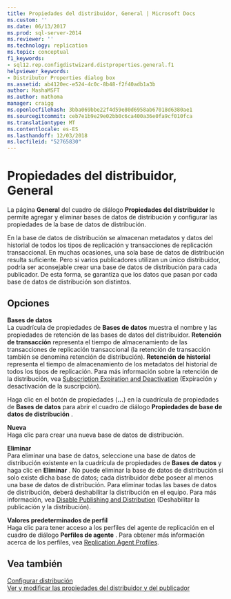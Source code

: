```yaml
---
title: Propiedades del distribuidor, General | Microsoft Docs
ms.custom: ''
ms.date: 06/13/2017
ms.prod: sql-server-2014
ms.reviewer: ''
ms.technology: replication
ms.topic: conceptual
f1_keywords:
- sql12.rep.configdistwizard.distproperties.general.f1
helpviewer_keywords:
- Distributor Properties dialog box
ms.assetid: ab4120ec-e524-4c0c-8b48-f2f40adb1a3b
author: MashaMSFT
ms.author: mathoma
manager: craigg
ms.openlocfilehash: 3bba069bbe22f4d59e80d6958ab67018d6380ae1
ms.sourcegitcommit: ceb7e1b9e29e02bb0c6ca400a36e0fa9cf010fca
ms.translationtype: MT
ms.contentlocale: es-ES
ms.lasthandoff: 12/03/2018
ms.locfileid: "52765830"
---
```

# <a name="distributor-properties-general"></a>Propiedades del distribuidor, General
  La página **General** del cuadro de diálogo **Propiedades del distribuidor** le permite agregar y eliminar bases de datos de distribución y configurar las propiedades de la base de datos de distribución.  
  
 En la base de datos de distribución se almacenan metadatos y datos del historial de todos los tipos de replicación y transacciones de replicación transaccional. En muchas ocasiones, una sola base de datos de distribución resulta suficiente. Pero si varios publicadores utilizan un único distribuidor, podría ser aconsejable crear una base de datos de distribución para cada publicador. De esta forma, se garantiza que los datos que pasan por cada base de datos de distribución son distintos.  
  
## <a name="options"></a>Opciones  
 **Bases de datos**  
 La cuadrícula de propiedades de **Bases de datos** muestra el nombre y las propiedades de retención de las bases de datos del distribuidor. **Retención de transacción** representa el tiempo de almacenamiento de las transacciones de replicación transaccional (la retención de transacción también se denomina retención de distribución). **Retención de historial** representa el tiempo de almacenamiento de los metadatos del historial de todos los tipos de replicación. Para más información sobre la retención de la distribución, vea [Subscription Expiration and Deactivation](subscription-expiration-and-deactivation.md) (Expiración y desactivación de la suscripción).  
  
 Haga clic en el botón de propiedades (**...**) en la cuadrícula de propiedades de **Bases de datos** para abrir el cuadro de diálogo **Propiedades de base de datos de distribución** .  
  
 **Nueva**  
 Haga clic para crear una nueva base de datos de distribución.  
  
 **Eliminar**  
 Para eliminar una base de datos, seleccione una base de datos de distribución existente en la cuadrícula de propiedades de **Bases de datos** y haga clic en **Eliminar** . No puede eliminar la base de datos de distribución si solo existe dicha base de datos; cada distribuidor debe poseer al menos una base de datos de distribución. Para eliminar todas las bases de datos de distribución, deberá deshabilitar la distribución en el equipo. Para más información, vea [Disable Publishing and Distribution](disable-publishing-and-distribution.md) (Deshabilitar la publicación y la distribución).  
  
 **Valores predeterminados de perfil**  
 Haga clic para tener acceso a los perfiles del agente de replicación en el cuadro de diálogo **Perfiles de agente** . Para obtener más información acerca de los perfiles, vea [Replication Agent Profiles](agents/replication-agent-profiles.md).  
  
## <a name="see-also"></a>Vea también  
 [Configurar distribución](configure-distribution.md)   
 [Ver y modificar las propiedades del distribuidor y del publicador](view-and-modify-distributor-and-publisher-properties.md)  
  
  
